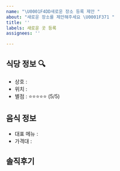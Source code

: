 ```yaml
---
name: "\U0001F4DD새로운 장소 등록 제안 "
about: "새로운 장소를 제안해주세요 \U0001F371 "
title: ''
labels: 새로운 곳 등록
assignees: ''

---
```


## 식당 정보 :mag:
- 상호 : 
- 위치 : 
- 별점 : :star::star::star::star::star: (5/5)

## 음식 정보

- 대표 메뉴 : 
- 가격대 : 

## 솔직후기
